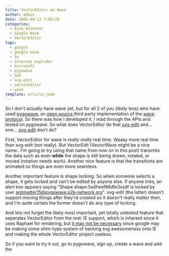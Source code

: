 ```yaml
---
title: VectorEditor on Wave
author: admin
date: 2009-08-12 7:00:28
categories:
  - Ajax Animator
  - Google Wave
  - VectorEditor
tags: 
  - google
  - google wave
  - ie
  - internet exploder
  - microsoft
  - pygowave
  - SVG
  - svg-edit
  - vectoreditor
  - wave
template: article.jade
---
```


So I don't actually have wave yet, but for all 2 of you (likely less) who have used [pygowave](http://pygowave.p2k-network.org/waves/), an [open source ](http://code.google.com/p/pygowave-server/)third party implementation of the [wave protocol](http://www.waveprotocol.org/). So there was how I developed it, I read through the APIs and tested on pygowave. So what does VectorEditor do that [svg-edit](http://code.google.com/p/svg-edit/) and... erm... [svg-edit](http://www.hokstad.com/static/wave/gadgets.html) don't do?

First, VectorEditor for wave is _really really_ real time. Waaay more real time than svg-edit (not really). But VectorEdit (VectorWave might be a nice name.. I'm going to try using that name from now on in this post) transmits the data such as even **while** the shape is still being drawn, rotated, or moved (rotation needs work). Another nice feature is that the transitions are animated so things are even more seamless.

Another important feature is shape locking. So when someone selects a shape, it gets locked and can't be edited by anyone else. If anyone tries, an alert box appears saying "Shape shape:5sdfwef98dfe3ssdf is locked by user antimatter15@pygowave.p2k-network.org". svg-edit (the latter) doesn't support moving things after they're created so it doesn't really matter then, and I'm quite certain the former doesn't do any type of locking.

And lets not forget the likely most important, yet totally untested feature that seperates VectorEditor from the rest: IE support, which is inherent since it uses Raphael for rendering, but [it may not be necessary](http://www.theregister.co.uk/2009/06/03/google_svg_internet_explorer/) since google may be making some shim-type system of hacking svg awesomeness onto IE and making the whole VectorEditor project useless.

So if you want to try it out, go to pygowave, sign up, create a wave and add the
